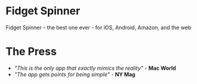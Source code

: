 # Fidget Spinner
Fidget Spinner - the best one ever - for iOS, Android, Amazon, and the web
# The Press
- *"This is the only app that exactly mimics the reality"* - **Mac World**
- *"The app gets points for being simple"* - **NY Mag**
